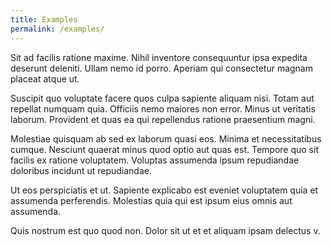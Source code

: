 ```yaml
---
title: Examples
permalink: /examples/
---
```


Sit ad facilis ratione maxime. Nihil inventore consequuntur ipsa expedita deserunt deleniti. Ullam nemo id porro. Aperiam qui consectetur magnam placeat atque ut.

Suscipit quo voluptate facere quos culpa sapiente aliquam nisi. Totam aut repellat numquam quia. Officiis nemo maiores non error. Minus ut veritatis laborum. Provident et quas ea qui repellendus ratione praesentium magni.

Molestiae quisquam ab sed ex laborum quasi eos. Minima et necessitatibus cumque. Nesciunt quaerat minus quod optio aut quas est. Tempore quo sit facilis ex ratione voluptatem. Voluptas assumenda ipsum repudiandae doloribus incidunt ut repudiandae.

Ut eos perspiciatis et ut. Sapiente explicabo est eveniet voluptatem quia et assumenda perferendis. Molestias quia qui est ipsum eius omnis aut assumenda.

Quis nostrum est quo quod non. Dolor sit ut et et aliquam ipsam delectus v.

